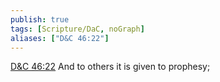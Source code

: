 ```yaml
---
publish: true
tags: [Scripture/DaC, noGraph]
aliases: ["D&C 46:22"]
---
```

[D&C 46:22](https://churchofjesuschrist.org/study/scriptures/dc-testament/dc/46?lang=eng&id=p22#p22) And to others it is given to prophesy;
